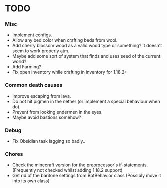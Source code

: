 # TODO

### Misc
- Implement configs.
- Allow any bed color when crafting beds from wool.
- Add cherry blossom wood as a valid wood type or something? It doesn't seem to work properly atm.
- Maybe add some sort of system that finds and uses seed of the current world?
- Add Farming?
- Fix open inventory while crafting in inventory for 1.18.2+

### Common death causes
- Improve escaping from lava.
- Do not hit pigmen in the nether (or implement a special behaviour when do).
- Prevent from looking endermen in the eyes.
- Maybe avoid bastions somehow?

### Debug
- Fix Obsidian task lagging so badly..


### Chores
- Check the minecraft version for the preprocessor's if-statements. (Frequently not checked whilst adding 1.18.2 support)
- Get rid of the baritone settings from BotBehavior class (Possibly move it into its own class)
